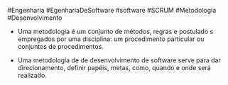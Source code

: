 #Engenharia #EgenhariaDeSoftware #software #SCRUM #Metodologia #Desenvolvimento 


- Uma metodologia é um conjunto de métodos, regras e postulado s empregados por uma disciplina: um procedimento particular ou conjuntos de procedimentos.

- Uma metodologia de de desenvolvimento de software serve para dar direcionamento, definir papéis, metas, como, quando e onde será realizado.